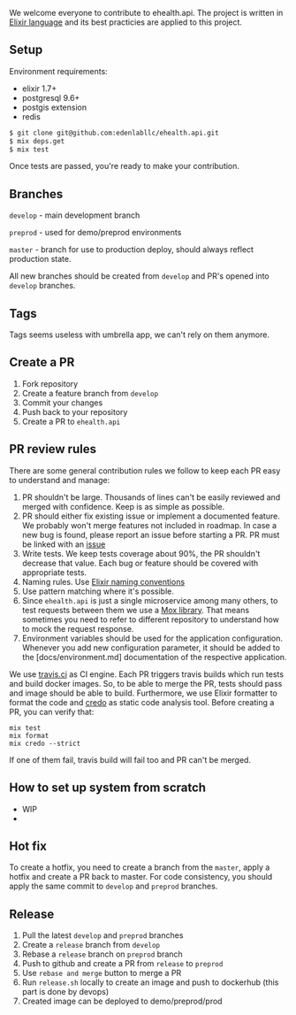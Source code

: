 We welcome everyone to contribute to ehealth.api.
The project is written in [Elixir language](https://elixir-lang.org/) and its best practicies are applied to this project.


## Setup

Environment requirements:

- elixir 1.7+
- postgresql 9.6+
- postgis extension
- redis

```bash
$ git clone git@github.com:edenlabllc/ehealth.api.git
$ mix deps.get
$ mix test
```

Once tests are passed, you're ready to make your contribution.

## Branches

`develop` - main development branch

`preprod` - used for demo/preprod environments

`master` - branch for use to production deploy, should always reflect production state.

All new branches should be created from `develop` and PR's opened into `develop` branches.

## Tags

Tags seems useless with umbrella app, we can't rely on them anymore.

## Create a PR

1. Fork repository
2. Create a feature branch from `develop`
3. Commit your changes
4. Push back to your repository
5. Create a PR to `ehealth.api`

## PR review rules

There are some general contribution rules we follow to keep each PR easy to understand and manage:

1. PR shouldn't be large. Thousands of lines can't be easily reviewed and merged with confidence. Keep is as simple as possible.
2. PR should either fix existing issue or implement a documented feature. We probably won't merge features not included in roadmap.
In case a new bug is found, please report an issue before starting a PR.
PR must be linked with an [issue](https://github.com/edenlabllc/ehealth.api/issues)
3. Write tests. We keep tests coverage about 90%, the PR shouldn't decrease that value. Each bug or feature should be covered with appropriate tests.
4. Naming rules. Use [Elixir naming conventions](https://github.com/elixir-lang/elixir/blob/master/lib/elixir/pages/Naming%20Conventions.md)
5. Use pattern matching where it's possible.
6. Since `ehealth.api` is just a single microservice among many others, to test requests between them we use a [Mox library](https://github.com/plataformatec/mox).
That means sometimes you need to refer to different repository to understand how to mock the request response.
7. Environment variables should be used for the application configuration. Whenever you add new configuration parameter, it should be added to the [docs/environment.md] documentation of the respective application.

We use [travis.ci](https://travis-ci.org/) as CI engine. Each PR triggers travis builds which run tests and build docker images.
So, to be able to merge the PR, tests should pass and image should be able to build.
Furthermore, we use Elixir formatter to format the code and [credo](https://github.com/rrrene/credo/) as static code analysis tool.
Before creating a PR, you can verify that:

```
mix test
mix format
mix credo --strict
```

If one of them fail, travis build will fail too and PR can't be merged.

## How to set up system from scratch
- WIP
- 
## Hot fix

To create a hotfix, you need to create a branch from the `master`, apply a hotfix and create a PR back to master.
For code consistency, you should apply the same commit to `develop` and `preprod` branches.

## Release

1. Pull the latest `develop` and `preprod` branches
2. Create a `release` branch from `develop`
3. Rebase a `release` branch on `preprod` branch
4. Push to github and create a PR from `release` to `preprod`
5. Use `rebase and merge` button to merge a PR
6. Run `release.sh` locally to create an image and push to dockerhub (this part is done by devops)
7. Created image can be deployed to demo/preprod/prod
